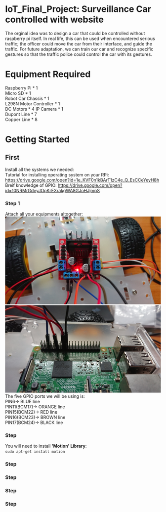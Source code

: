 # IoT_Final_Project: Surveillance Car controlled with website
The orginal idea was to design a car that could be controlled without raspberry pi itself. In real life, this can be used when encountered serious traffic; the officer could move the car from their interface, and guide the traffic. For future adaptation, we can train our car and recognize specific gestures so that the traffic police could control the car with its gestures.
# Equipment Required
Raspberry Pi * 1  
Micro SD * 1  
Robot Car Chassis * 1  
L298N Motor Controller * 1  
DC Motors * 4
IP Camera * 1  
Dupont Line * 7  
Copper Line * 8  
# Getting Started
## First
Install all the systems we needed:  
Tutorial for installing operating system on your RPi: https://drive.google.com/open?id=1e_KVF0n1kBArT1zC4e_Q_EsCCeYeyH8h  
Breif knowledge of GPIO: https://drive.google.com/open?id=10NRMrGdvyJOpKrEXrakgWA8GJoHJjmpS
### Step 1
Attach all your equipments altogether:  
![image](81264684_518004092149188_8458543841538998272_n.jpg)
![image](82778677_998200490535657_7713358322669191168_n.jpg)  
The five GPIO ports we will be using is:  
PIN6-> BLUE line  
PIN11(BCM17)-> ORANGE line   
PIN15(BCM22)-> RED line  
PIN16(BCM23)-> BROWN line  
PIN17(BCM24)-> BLACK line  
### Step 
You will need to install **'Motion' Library**:  
`sudo apt-get install motion`
### Step 
### Step 
### Step 
### Step 


